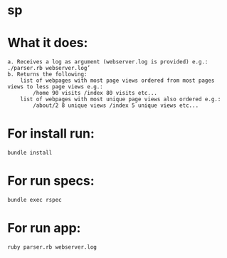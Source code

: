 # sp

# What it does:
    a. Receives a log as argument (webserver.log is provided) e.g.: ./parser.rb webserver.log’
    b. Returns the following:
        list of webpages with most page views ordered from most pages views to less page views e.g.:
            /home 90 visits /index 80 visits etc...
        list of webpages with most unique page views also ordered e.g.:
            /about/2 8 unique views /index 5 unique views etc...
# For install run:
`bundle install`
# For run specs:
`bundle exec rspec`
# For run app:
`ruby parser.rb webserver.log`
